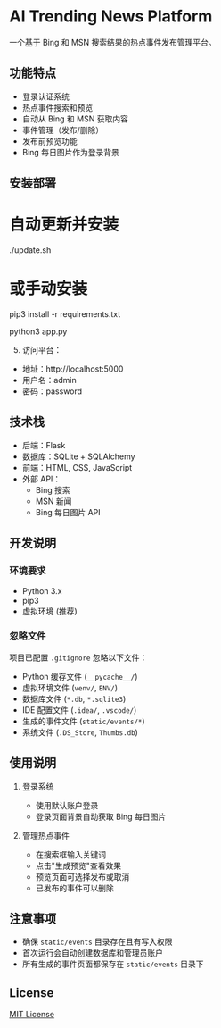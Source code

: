 # AI Trending News Platform

一个基于 Bing 和 MSN 搜索结果的热点事件发布管理平台。

## 功能特点

- 登录认证系统
- 热点事件搜索和预览
- 自动从 Bing 和 MSN 获取内容
- 事件管理（发布/删除）
- 发布前预览功能
- Bing 每日图片作为登录背景

## 安装部署

# 自动更新并安装
./update.sh

# 或手动安装
pip3 install -r requirements.txt

python3 app.py


5. 访问平台：
- 地址：http://localhost:5000
- 用户名：admin
- 密码：password


## 技术栈

- 后端：Flask
- 数据库：SQLite + SQLAlchemy
- 前端：HTML, CSS, JavaScript
- 外部 API：
  - Bing 搜索
  - MSN 新闻
  - Bing 每日图片 API

## 开发说明

### 环境要求

- Python 3.x
- pip3
- 虚拟环境 (推荐)

### 忽略文件

项目已配置 `.gitignore` 忽略以下文件：
- Python 缓存文件 (`__pycache__/`)
- 虚拟环境文件 (`venv/`, `ENV/`)
- 数据库文件 (`*.db`, `*.sqlite3`)
- IDE 配置文件 (`.idea/`, `.vscode/`)
- 生成的事件文件 (`static/events/*`)
- 系统文件 (`.DS_Store`, `Thumbs.db`)

## 使用说明

1. 登录系统
   - 使用默认账户登录
   - 登录页面背景自动获取 Bing 每日图片

2. 管理热点事件
   - 在搜索框输入关键词
   - 点击"生成预览"查看效果
   - 预览页面可选择发布或取消
   - 已发布的事件可以删除

## 注意事项

- 确保 `static/events` 目录存在且有写入权限
- 首次运行会自动创建数据库和管理员账户
- 所有生成的事件页面都保存在 `static/events` 目录下

## License

[MIT License](LICENSE)